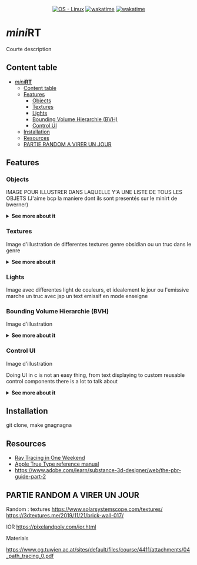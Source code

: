 
<p align='center'>
   	<a href="https://www.linux.org/">
      	<img src="https://img.shields.io/badge/OS-Linux-blue?logo=linux&logoColor=white"
            alt="OS - Linux"></a>
   	<a href="https://wakatime.com/badge/user/7d36b55a-b5ff-46c4-b7fd-57604568d382/project/2be7688e-8980-4f81-b3b5-0d735d78b506">
		<img src="https://wakatime.com/badge/user/7d36b55a-b5ff-46c4-b7fd-57604568d382/project/2be7688e-8980-4f81-b3b5-0d735d78b506.svg"
			alt="wakatime"></a>
	<a href="https://wakatime.com/badge/user/2cf422fc-7a8c-481e-9a55-c4b5a1e914c2/project/e05ba099-dace-459e-9e7f-91951edb42a6">
      	<img src="https://wakatime.com/badge/user/2cf422fc-7a8c-481e-9a55-c4b5a1e914c2/project/e05ba099-dace-459e-9e7f-91951edb42a6.svg"
            alt="wakatime"></a>
</p>



# *mini***RT**

Courte description

## Content table
- [*mini***RT**](#minirt)
	- [Content table](#content-table)
	- [Features](#features)
		- [Objects](#objects)
		- [Textures](#textures)
		- [Lights](#lights)
		- [Bounding Volume Hierarchie (BVH)](#bounding-volume-hierarchie-bvh)
		- [Control UI](#control-ui)
	- [Installation](#installation)
	- [Resources](#resources)
	- [PARTIE RANDOM A VIRER UN JOUR](#partie-random-a-virer-un-jour)


## Features

### Objects

IMAGE POUR ILLUSTRER DANS LAQUELLE Y'A UNE LISTE DE TOUS LES OBJETS (J'aime bcp la maniere dont ils sont presentés sur le minirt de bwerner)

<details>
	<summary><strong>See more about it</strong></summary>
	<br>

Our minirt implements mulitples elementals objects :
- Sphere
- Planes
- Cylinder
- Cone
- Hyperboloid

In addition of these objects you can add .obj objects to describe much more complex objects

</details>

### Textures

Image d'illustration de differentes textures genre obsidian ou un truc dans le genre

<details>
	<summary><strong>See more about it</strong></summary>
	<br>

In order to add realism to your scenes you can add multiple layer of textures :
- Color texture
- Metallic map
- Roughness map
- Ambiant occlusion map
- Normal & bump map

*Maybe added later* :
- transmission map
- emission strength map
- emission color map

You can import your textures in bmp format (*maybe png later*)

*Maybe later to* :
- Local checkerboard texture (prends en parametre 2 couleurs, un "nombre de repetitions"/scale)
- Global checkerboard texture (same mais pour faire une solid texture)
- Text texture (ce serait un truc tu passe 2 color (fond et text), un string, et le path vers un ttf et ca te gen une texture avec ca)


</details>

### Lights

Image avec differentes light de couleurs, et idealement le jour ou l'emissive marche un truc avec jsp un text emissif en mode enseigne


### Bounding Volume Hierarchie (BVH)

Image d'illustration

<details>
	<summary><strong>See more about it</strong></summary>
	<br>

More information
Mathis tu gere ce truc x)

</details>

### Control UI

Image d'illustration

Doing UI in c is not an easy thing, from text displaying to custom reusable control components there is a lot to talk about

<details>
	<summary><strong>See more about it</strong></summary>
	<br>

Explication ttf
Description des différents composants et utilisation de l'ui


</details>

## Installation

git clone, make gnagnagna

## Resources

- [Ray Tracing in One Weekend](https://raytracing.github.io/)
- [Apple True Type reference manual](https://developer.apple.com/fonts/TrueType-Reference-Manual/RM06/Chap6.html)
- https://www.adobe.com/learn/substance-3d-designer/web/the-pbr-guide-part-2




## PARTIE RANDOM A VIRER UN JOUR

Random : textures
https://www.solarsystemscope.com/textures/
https://3dtextures.me/2019/11/21/brick-wall-017/

IOR
https://pixelandpoly.com/ior.html


Materials

https://www.cg.tuwien.ac.at/sites/default/files/course/4411/attachments/04_path_tracing_0.pdf

